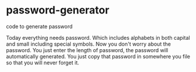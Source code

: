 # password-generator
code to generate password

Today everything needs password. Which includes alphabets in both capital and small including special symbols. 
Now you don't worry about the password. You just enter the length of password, the password will automatically generated.
You just copy that password in somewhere you file so that you will never forget it.

